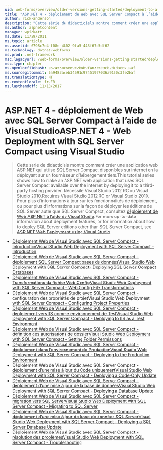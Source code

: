 ```yaml
---
uid: web-forms/overview/older-versions-getting-started/deployment-to-a-hosting-provider/index
title: "ASP.NET 4 - déploiement de Web avec SQL Server Compact à l’aide de Visual Studio | Documents Microsoft"
author: rick-anderson
description: "Cette série de didacticiels montre comment créer une application web ASP.NET qui utilise SQL Server Compact disponibles sur internet en la déployant sur un tiers h..."
ms.author: aspnetcontent
manager: wpickett
ms.date: 11/29/2011
ms.topic: article
ms.assetid: 6798c7e4-f08e-4802-9fa5-443f67d5df62
ms.technology: dotnet-webforms
ms.prod: .net-framework
msc.legacyurl: /web-forms/overview/older-versions-getting-started/deployment-to-a-hosting-provider
msc.type: chapter
ms.openlocfilehash: 2674550e6e69c2b8b9f463c5e9cb2d1d3e0713af
ms.sourcegitcommit: 9a9483aceb34591c97451997036a9120c3fe2baf
ms.translationtype: MT
ms.contentlocale: fr-FR
ms.lasthandoff: 11/10/2017
---
```

<a name="aspnet-4---web-deployment-with-sql-server-compact-using-visual-studio"></a><span data-ttu-id="70ed4-103">ASP.NET 4 - déploiement de Web avec SQL Server Compact à l’aide de Visual Studio</span><span class="sxs-lookup"><span data-stu-id="70ed4-103">ASP.NET 4 - Web Deployment with SQL Server Compact using Visual Studio</span></span>
====================
> <span data-ttu-id="70ed4-104">Cette série de didacticiels montre comment créer une application web ASP.NET qui utilise SQL Server Compact disponibles sur internet en la déployant sur un fournisseur d’hébergement tiers.</span><span class="sxs-lookup"><span data-stu-id="70ed4-104">This tutorial series shows how to make an ASP.NET web application that uses SQL Server Compact available over the internet by deploying it to a third-party hosting provider.</span></span> <span data-ttu-id="70ed4-105">Nécessite Visual Studio 2012 RC ou Visual Studio 2010.</span><span class="sxs-lookup"><span data-stu-id="70ed4-105">Requires Visual Studio 2012 RC or Visual Studio 2010.</span></span> <span data-ttu-id="70ed4-106">Pour plus d’informations à jour sur les fonctionnalités de déploiement, ou pour plus d’informations sur la façon de déployer les éditions de SQL Server autre que SQL Server Compact, consultez [déploiement de Web ASP.NET à l’aide de Visual Studio](../../deployment/visual-studio-web-deployment/introduction.md).</span><span class="sxs-lookup"><span data-stu-id="70ed4-106">For more up-to-date information about deployment features, or for information about how to deploy SQL Server editions other than SQL Server Compact, see [ASP.NET Web Deployment using Visual Studio](../../deployment/visual-studio-web-deployment/introduction.md).</span></span>


- [<span data-ttu-id="70ed4-107">Déploiement Web de Visual Studio avec SQL Server Compact - Introduction</span><span class="sxs-lookup"><span data-stu-id="70ed4-107">Visual Studio Web Deployment with SQL Server Compact - Introduction</span></span>](deployment-to-a-hosting-provider-introduction-1-of-12.md)
- [<span data-ttu-id="70ed4-108">Déploiement Web de Visual Studio avec SQL Server Compact - déploiement SQL Server Compact bases de données</span><span class="sxs-lookup"><span data-stu-id="70ed4-108">Visual Studio Web Deployment with SQL Server Compact- Deploying SQL Server Compact Databases</span></span>](deployment-to-a-hosting-provider-deploying-sql-server-compact-databases-2-of-12.md)
- [<span data-ttu-id="70ed4-109">Déploiement Web de Visual Studio avec SQL Server Compact - Transformations du fichier Web.Config</span><span class="sxs-lookup"><span data-stu-id="70ed4-109">Visual Studio Web Deployment with SQL Server Compact - Web.Config File Transformations</span></span>](deployment-to-a-hosting-provider-web-config-file-transformations-3-of-12.md)
- [<span data-ttu-id="70ed4-110">Déploiement Web de Visual Studio avec SQL Server Compact - configuration des propriétés de projet</span><span class="sxs-lookup"><span data-stu-id="70ed4-110">Visual Studio Web Deployment with SQL Server Compact - Configuring Project Properties</span></span>](deployment-to-a-hosting-provider-configuring-project-properties-4-of-12.md)
- [<span data-ttu-id="70ed4-111">Déploiement Web de Visual Studio avec SQL Server Compact - déploiement vers IIS comme environnement de Test</span><span class="sxs-lookup"><span data-stu-id="70ed4-111">Visual Studio Web Deployment with SQL Server Compact - Deploying to IIS as a Test Environment</span></span>](deployment-to-a-hosting-provider-deploying-to-iis-as-a-test-environment-5-of-12.md)
- [<span data-ttu-id="70ed4-112">Déploiement Web de Visual Studio avec SQL Server Compact - définition des autorisations de dossier</span><span class="sxs-lookup"><span data-stu-id="70ed4-112">Visual Studio Web Deployment with SQL Server Compact - Setting Folder Permissions</span></span>](deployment-to-a-hosting-provider-setting-folder-permissions-6-of-12.md)
- [<span data-ttu-id="70ed4-113">Déploiement Web de Visual Studio avec SQL Server Compact - déploiement dans l’environnement de Production</span><span class="sxs-lookup"><span data-stu-id="70ed4-113">Visual Studio Web Deployment with SQL Server Compact - Deploying to the Production Environment</span></span>](deployment-to-a-hosting-provider-deploying-to-the-production-environment-7-of-12.md)
- [<span data-ttu-id="70ed4-114">Déploiement Web de Visual Studio avec SQL Server Compact - déploiement d’une mise à jour du Code uniquement</span><span class="sxs-lookup"><span data-stu-id="70ed4-114">Visual Studio Web Deployment with SQL Server Compact - Deploying a Code-Only Update</span></span>](deployment-to-a-hosting-provider-deploying-a-code-only-update-8-of-12.md)
- [<span data-ttu-id="70ed4-115">Déploiement Web de Visual Studio avec SQL Server Compact - déploiement d’une mise à jour de la base de données</span><span class="sxs-lookup"><span data-stu-id="70ed4-115">Visual Studio Web Deployment with SQL Server Compact - Deploying a Database Update</span></span>](deployment-to-a-hosting-provider-deploying-a-database-update-9-of-12.md)
- [<span data-ttu-id="70ed4-116">Déploiement Web de Visual Studio avec SQL Server Compact - migration vers SQL Server</span><span class="sxs-lookup"><span data-stu-id="70ed4-116">Visual Studio Web Deployment with SQL Server Compact - Migrating to SQL Server</span></span>](deployment-to-a-hosting-provider-migrating-to-sql-server-10-of-12.md)
- [<span data-ttu-id="70ed4-117">Déploiement Web de Visual Studio avec SQL Server Compact - déploiement d’une mise à jour de base de données SQL Server</span><span class="sxs-lookup"><span data-stu-id="70ed4-117">Visual Studio Web Deployment with SQL Server Compact - Deploying a SQL Server Database Update</span></span>](deployment-to-a-hosting-provider-deploying-a-sql-server-database-update-11-of-12.md)
- [<span data-ttu-id="70ed4-118">Déploiement Web de Visual Studio avec SQL Server Compact - résolution des problèmes</span><span class="sxs-lookup"><span data-stu-id="70ed4-118">Visual Studio Web Deployment with SQL Server Compact - Troubleshooting</span></span>](deployment-to-a-hosting-provider-creating-and-installing-deployment-packages-12-of-12.md)
